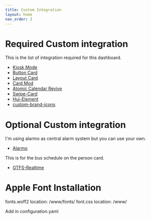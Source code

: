 ```yaml
---
title: Custom Integration
layout: home
nav_order: 3
---
```


# Required Custom integration

This is the list of integration required for this dashboard.

* [Kiosk Mode](https://github.com/NemesisRE/kiosk-mode)
* [Button Card](https://github.com/custom-cards/button-card)
* [Layout Card](https://github.com/thomasloven/lovelace-layout-card)
* [Card Mod](https://github.com/thomasloven/lovelace-card-mod)
* [Atomic Calendar Revive](https://github.com/totaldebug/atomic-calendar-revive)
* [Swipe-Card](https://github.com/bramkragten/swipe-card)
* [Hui-Element](https://github.com/thomasloven/lovelace-hui-element)
* [custom-brand-icons](https://github.com/elax46/custom-brand-icons)


# Optional Custom integration 

I'm using alarmo as central alarm system but you can use your own.
* [Alarmo](https://github.com/nielsfaber/alarmo)

This is for the bus schedule on the person card.
* [GTFS-Realtime](https://github.com/zacs/ha-gtfs-rt)

# Apple Font Installation 

fonts.woff2 location: /www/fonts/
font.css location: /www/

Add in configuration.yaml